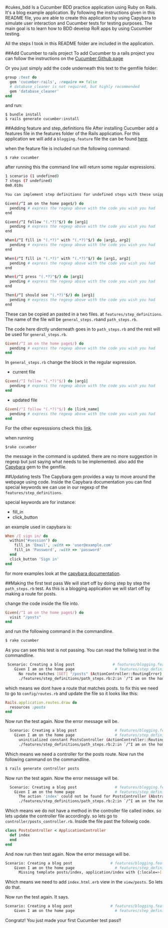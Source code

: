 #cukes_bdd
Is a Cucumber BDD practice application using Ruby on Rails. It's a blog example application. By following the instructions given in this README file, you are able to create this application by using Capybara to simulate user interaction and Cucumber tests for testing purposes. The main goal is to learn how to BDD develop RoR apps by using Cucumber testing.

All the steps I took in this README folder are included in the application.

##Add Cucumber to rails project
To add Cucumber to a rails project you can follow the instructions on the [Cucumber Github page](https://github.com/cucumber/cucumber-rails)

Or you just simply add the code underneath this text to the gemfile folder:

```ruby
group :test do
  gem 'cucumber-rails', :require => false
  # database_cleaner is not required, but highly recommended
  gem 'database_cleaner'
end
```
 and run:

 ```
 $ bundle install
 $ rails generate cucumber:install
 ```

##Adding feature and step_definitions file
After installing Cucumber add a features file in the features folder of the Rails application. For this application we will add a ```blogging.feature``` file the can be  found [here](https://github.com/kevinegstorf/cukes_bdd/blob/master/features/blogging.feature).

when the feature file is included run the following command:

```
$ rake cucumber
```

after running this the command line will return some regular expressions.

```bash
1 scenario (1 undefined)
7 steps (7 undefined)
0m0.010s

You can implement step definitions for undefined steps with these snippets:

Given(/^I am on the home page$/) do
  pending # express the regexp above with the code you wish you had
end

Given(/^I follow "(.*?)"$/) do |arg1|
  pending # express the regexp above with the code you wish you had
end

When(/^I fill in "(.*?)" with "(.*?)"$/) do |arg1, arg2|
  pending # express the regexp above with the code you wish you had
end

When(/^I fill in "(.*?)" with "(.*?)"$/) do |arg1, arg2|
  pending # express the regexp above with the code you wish you had
end

When(/^I press "(.*?)"$/) do |arg1|
  pending # express the regexp above with the code you wish you had
end

Then(/^I should see "(.*?)"$/) do |arg1|
  pending # express the regexp above with the code you wish you had
end
```

These can be copied an pasted in a two files. at ```features/step_definitions```. The name of the file will be ```general_steps.rb```and ```path_steps.rb```.

The code here dirctly underneath goes in to ```path_steps.rb``` and the rest will be used for ```general_steps.rb```.

```ruby
Given(/^I am on the home page$/) do
  pending # express the regexp above with the code you wish you had
end
```

In ```general_steps.rb``` change the block in the regular expression.

- current file

```ruby
Given(/^I follow "(.*?)"$/) do |arg1|
  pending # express the regexp above with the code you wish you had
end
```

- updated file

```ruby
Given(/^I follow "(.*?)"$/) do |link_name|
  pending # express the regexp above with the code you wish you had
end
```

For the other expresssions check this [link](https://github.com/kevinegstorf/cukes_bdd/blob/master/features/step_definitions/general_steps.rb).

when running

```
$rake cucumber
```

the message in the command is updated. there are no more suggestion in regexp but just saying what needs to be implemented.
also add the [Capybara](https://github.com/jnicklas/capybara) gem to the gemfile.

##Updating tests
The Capybara gem provides a way to move around the webpage using code.
Inside the Capybara documentation you can find special keywords we can use in our regexp of the ```features/step_definitions```.

special keywords are for instance:

- fill_in
- click_button

an example used in capybara is:

```ruby
When /I sign in/ do
  within("#session") do
    fill_in 'Email', :with => 'user@example.com'
    fill_in 'Password', :with => 'password'
  end
  click_button 'Sign in'
end
```

for more examples look at the [capybara documentation](https://github.com/jnicklas/capybara).

##Making the first test pass
We will start off by doing step by step the ```path_steps.rb``` test.
As this is a blogging application we will start off by making a route for posts.

change the code inside the file into.

```ruby
Given(/^I am on the home page$/) do
  visit "/posts"
end
```

and run the following command in the commandline.

```bash
$ rake cucumber
```

As you can see this test is not passing. You can read the folliwig test in the commandline.

```bash
 Scenario: Creating a blog post                 # features/blogging.feature:6
    Given I am on the home page                  # features/step_definitions/path_steps.rb:1
      No route matches [GET] "/posts" (ActionController::RoutingError)
      ./features/step_definitions/path_steps.rb:2:in `/^I am on the home page$/'
```

which means we dont have a route that matches posts. to fix this we need to go to ```config/routes.rb``` and update the file so it looks like this:

```ruby
Rails.application.routes.draw do
  resources :posts
end
```

Now run the test again. Now the error message will be.

```bash
  Scenario: Creating a blog post                 # features/blogging.feature:6
    Given I am on the home page                  # features/step_definitions/path_steps.rb:1
      uninitialized constant PostsController (ActionController::RoutingError)
      ./features/step_definitions/path_steps.rb:2:in `/^I am on the home page$/'
```

Which means we need a controller for the posts route. Now run the following cammand on the commandline.

```bash
$ rails generate controller posts
```

Now run the test again. Now the error message will be.

```bash
  Scenario: Creating a blog post                 # features/blogging.feature:6
    Given I am on the home page                  # features/step_definitions/path_steps.rb:1
      The action 'index' could not be found for PostsController (AbstractController::ActionNotFound)
      ./features/step_definitions/path_steps.rb:2:in `/^I am on the home page$/'
```
Which means we do not have a method in the controller file called index.
so lets update the controller file accordingly. so lets go to ```controller/posts_controller.rb```. Inside the file past the followig code.

```ruby
class PostsController < ApplicationController
  def index
  end
end
```

And now run then test again. Now the error message will be.

```bash
Scenario: Creating a blog post                 # features/blogging.feature:6
    Given I am on the home page                  # features/step_definitions/path_steps.rb:1
      Missing template posts/index, application/index with {:locale=>[:en], :formats=>[:html], :variants=>[], :handlers=>[:erb, :builder, :raw, :ruby, :coffee, :jbuilder]}.
```      

Which means we need to add ```index.html.erb``` view in the ```view/posts```. So lets do that.

Now run the test again. It says.

```bash
Scenario: Creating a blog post                 # features/blogging.feature:6
    Given I am on the home page                  # features/step_definitions/path_steps.rb:1
```    


Congratz! You just made your first Cucumber test pass!!
